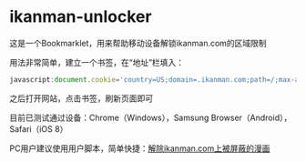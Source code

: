 # ikanman-unlocker

这是一个Bookmarklet，用来帮助移动设备解锁ikanman.com的区域限制

用法非常简单，建立一个书签，在“地址”栏填入：

```JavaScript
javascript:document.cookie='country=US;domain=.ikanman.com;path=/;max-age=2147483647';undefined
```

之后打开网站，点击书签，刷新页面即可

目前已测试通过设备：Chrome（Windows），Samsung Browser（Android），Safari（iOS 8）

PC用户建议使用用户脚本，简单快捷：<a href="https://greasyfork.org/zh-CN/scripts/30822-%E8%A7%A3%E9%99%A4ikanman-com%E4%B8%8A%E8%A2%AB%E5%B1%8F%E8%94%BD%E7%9A%84%E6%BC%AB%E7%94%BB" target="_blank">解除ikanman.com上被屏蔽的漫画</a>

